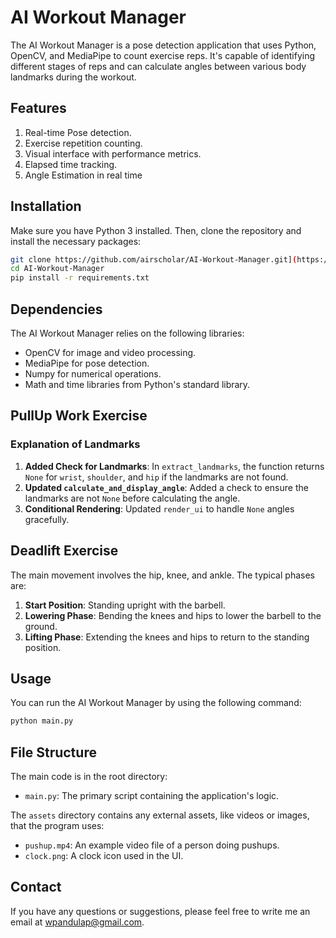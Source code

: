 # AI Workout Manager

The AI Workout Manager is a pose detection application that uses Python, OpenCV, and MediaPipe to count exercise reps. It's capable of identifying different stages of reps and can calculate angles between various body landmarks during the workout.

## Features

1. Real-time Pose detection.
2. Exercise repetition counting.
3. Visual interface with performance metrics.
4. Elapsed time tracking.
5. Angle Estimation in real time

## Installation

Make sure you have Python 3 installed. Then, clone the repository and install the necessary packages:

```bash
git clone https://github.com/airscholar/AI-Workout-Manager.git](https://github.com/PanduDcau/AI-Workout-Manager.git
cd AI-Workout-Manager
pip install -r requirements.txt
```

## Dependencies

The AI Workout Manager relies on the following libraries:

* OpenCV for image and video processing.
* MediaPipe for pose detection.
* Numpy for numerical operations.
* Math and time libraries from Python's standard library.

## PullUp Work Exercise
### Explanation of Landmarks
1. **Added Check for Landmarks**: In `extract_landmarks`, the function returns `None` for `wrist`, `shoulder`, and `hip` if the landmarks are not found.
2. **Updated `calculate_and_display_angle`**: Added a check to ensure the landmarks are not `None` before calculating the angle.
3. **Conditional Rendering**: Updated `render_ui` to handle `None` angles gracefully.

## Deadlift Exercise
The main movement involves the hip, knee, and ankle. The typical phases are:
1. **Start Position**: Standing upright with the barbell.
2. **Lowering Phase**: Bending the knees and hips to lower the barbell to the ground.
3. **Lifting Phase**: Extending the knees and hips to return to the standing position.


## Usage

You can run the AI Workout Manager by using the following command:

```bash
python main.py
```

## File Structure

The main code is in the root directory:

- `main.py`: The primary script containing the application's logic.

The `assets` directory contains any external assets, like videos or images, that the program uses:

- `pushup.mp4`: An example video file of a person doing pushups.
- `clock.png`: A clock icon used in the UI.


## Contact

If you have any questions or suggestions, please feel free to write me an email at [wpandulap@gmail.com](wpandulap@gmail.com).
